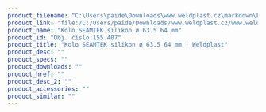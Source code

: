 ```yaml
---
product_filename: "C:\Users\paide\Downloads\www.weldplast.cz\markdown\kolo-seamtek-silikon-o-635-64-mm_pg=3.md"
product_link: "file:/C:/Users/paide/Downloads/www.weldplast.cz/www.weldplast.cz/kolo-seamtek-silikon-o-635-64-mm_pg=3"
product_name: "Kolo SEAMTEK silikon ø 63.5 64 mm"
product_id: "Obj. číslo:155.407"
product_title: "Kolo SEAMTEK silikon ø 63.5 64 mm | Weldplast"
product_desc: ""
product_specs: ""
product_downloads: ""
product_href: ""
product_desc_2: ""
product_accessories: ""
product_similar: ""
---
```

